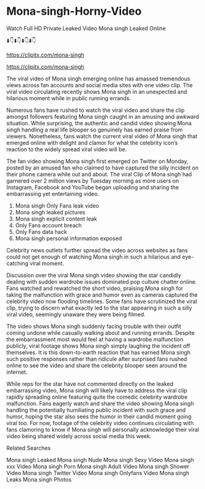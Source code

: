 # Mona-singh-Horny-Video
Watch Full HD Private Leaked Video ﻿Mona singh Leaked Online

⬇️👇⬇️👇⬇️👇⬇️👇

https://clipitx.com/mona-singh

https://clipitx.com/mona-singh

The viral video of ﻿Mona singh emerging online has amassed tremendous views across fan accounts and social media sites with one video clip. The viral video circulating recently shows ﻿Mona singh in an unexpected and hilarious moment while in public running errands. 

Numerous fans have rushed to watch the viral video and share the clip amongst followers featuring ﻿Mona singh caught in an amusing and awkward situation. While surprising, the authentic and candid video showing ﻿Mona singh handling a real life blooper so genuinely has earned praise from viewers. Nonetheless, fans watch the current viral video of ﻿Mona singh that emerged online with delight and clamor for what the celebrity icon’s reaction to the widely spread viral video will be.

The fan video showing ﻿Mona singh first emerged on Twitter on Monday, posted by an amused fan who claimed to have captured the silly incident on their phone camera while out and about. The viral Clip of ﻿Mona singh had garnered over 2 million views by Tuesday morning as more users on Instagram, Facebook and YouTube began uploading and sharing the embarrassing yet entertaining video. 


1. ﻿Mona singh Only Fans leak video
2. ﻿Mona singh leaked pictures
3. ﻿Mona singh explicit content leak
4. Only Fans account breach
5. Only Fans data hack
6. ﻿Mona singh personal information exposed


Celebrity news outlets further spread the video across websites as fans could not get enough of watching ﻿Mona singh in such a hilarious and eye-catching viral moment. 

Discussion over the viral ﻿Mona singh video showing the star candidly dealing with sudden wardrobe issues dominated pop culture chatter online. Fans watched and rewatched the short video, praising ﻿Mona singh for taking the malfunction with grace and humor even as cameras captured the celebrity video now flooding timelines. Some fans have scrutinized the viral clip, trying to discern what exactly led to the star appearing in such a silly viral video, seemingly unaware they were being filmed.

The video shows ﻿Mona singh suddenly facing trouble with their outfit coming undone while casually walking about and running errands. Despite the embarrassment most would feel at having a wardrobe malfunction publicly, viral footage shows ﻿Mona singh simply laughing the incident off themselves. It is this down-to-earth reaction that has earned ﻿Mona singh such positive responses rather than ridicule after surprised fans rushed online to see the video and share the celebrity blooper seen around the internet.  

While reps for the star have not commented directly on the leaked embarrassing video, ﻿Mona singh will likely have to address the viral clip rapidly spreading online featuring quite the comedic celebrity wardrobe malfunction. Fans eagerly watch and share the video showing ﻿Mona singh handling the potentially humiliating public incident with such grace and humor, hoping the star also sees the humor in their candid moment going viral too. For now, footage of the celebrity video continues circulating with fans clamoring to know if ﻿Mona singh will personally acknowledge their viral video being shared widely across social media this week.

Related Searches

﻿Mona singh Leaked
﻿Mona singh Nude
﻿Mona singh Sexy Video
﻿Mona singh xxx Video
﻿Mona singh Porn
﻿Mona singh Adult Video
﻿Mona singh Shower Video
﻿Mona singh Twitter Video
﻿Mona singh Onlyfans Video
﻿Mona singh Leaks
﻿Mona singh Photos
